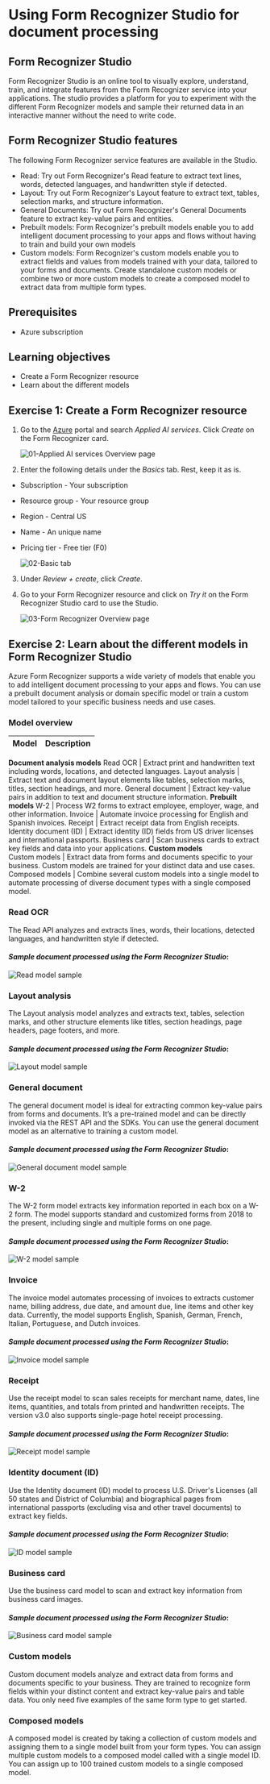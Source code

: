 # Using Form Recognizer Studio for document processing

## Form Recognizer Studio

Form Recognizer Studio is an online tool to visually explore, understand, train, and integrate features from the Form Recognizer service into your applications. The studio provides a platform for you to experiment with the different Form Recognizer models and sample their returned data in an interactive manner without the need to write code.

## Form Recognizer Studio features

The following Form Recognizer service features are available in the Studio.

* Read: Try out Form Recognizer's Read feature to extract text lines, words, detected languages, and handwritten style if detected. 
* Layout: Try out Form Recognizer's Layout feature to extract text, tables, selection marks, and structure information.
* General Documents: Try out Form Recognizer's General Documents feature to extract key-value pairs and entities. 
* Prebuilt models: Form Recognizer's prebuilt models enable you to add intelligent document processing to your apps and flows without having to train and build your own models
* Custom models: Form Recognizer's custom models enable you to extract fields and values from models trained with your data, tailored to your forms and documents. Create standalone custom models or combine two or more custom models to create a composed model to extract data from multiple form types.

## Prerequisites

* Azure subscription

## Learning objectives

* Create a Form Recognizer resource
* Learn about the different models

## Exercise 1: Create a Form Recognizer resource

1.  Go to the [Azure](https://portal.azure.com) portal and search _Applied AI services_. Click _Create_ on the Form Recognizer card.

    ![01-Applied AI services Overview page](https://github.com/CSALabsAutomation/azure-ai-ml-document-processing-lab/blob/master/steps/01_using_form_recognizer_studio_for_document_processing/assets/01.png)

2. Enter the following details under the _Basics_ tab. Rest, keep it as is.
* Subscription - Your subscription
* Resource group - Your resource group
* Region - Central US 
* Name - An unique name
* Pricing tier - Free tier (F0)

    ![02-Basic tab](https://github.com/CSALabsAutomation/azure-ai-ml-document-processing-lab/blob/master/steps/01_using_form_recognizer_studio_for_document_processing/assets/02.png)

3. Under _Review + create_, click _Create_.

4. Go to your Form Recognizer resource and click on _Try it_ on the Form Recognizer Studio card to use the Studio.

    ![03-Form Recognizer Overview page](https://github.com/CSALabsAutomation/azure-ai-ml-document-processing-lab/blob/master/steps/01_using_form_recognizer_studio_for_document_processing/assets/03.png)

## Exercise 2: Learn about the different models in Form Recognizer Studio

Azure Form Recognizer supports a wide variety of models that enable you to add intelligent document processing to your apps and flows. You can use a prebuilt document analysis or domain specific model or train a custom model tailored to your specific business needs and use cases.

### Model overview

Model  | Description
------------- | -------------
__Document analysis models__
Read OCR  | Extract print and handwritten text including words, locations, and detected languages.
Layout analysis | Extract text and document layout elements like tables, selection marks, titles, section headings, and more.
General document | Extract key-value pairs in addition to text and document structure information.
__Prebuilt models__
W-2	| Process W2 forms to extract employee, employer, wage, and other information.
Invoice | Automate invoice processing for English and Spanish invoices.
Receipt	| Extract receipt data from English receipts.
Identity document (ID) | Extract identity (ID) fields from US driver licenses and international passports.
Business card | Scan business cards to extract key fields and data into your applications.
__Custom models__	
Custom models | Extract data from forms and documents specific to your business. Custom models are trained for your distinct data and use cases.
Composed models | Combine several custom models into a single model to automate processing of diverse document types with a single composed model.

### Read OCR

The Read API analyzes and extracts lines, words, their locations, detected languages, and handwritten style if detected.

#### _Sample document processed using the Form Recognizer Studio_:

   ![Read model sample](https://github.com/CSALabsAutomation/azure-ai-ml-document-processing-lab/blob/master/steps/01_using_form_recognizer_studio_for_document_processing/assets/01.1.png)

### Layout analysis

The Layout analysis model analyzes and extracts text, tables, selection marks, and other structure elements like titles, section headings, page headers, page footers, and more.
#### _Sample document processed using the Form Recognizer Studio_:

   ![Layout model sample](https://github.com/CSALabsAutomation/azure-ai-ml-document-processing-lab/blob/master/steps/01_using_form_recognizer_studio_for_document_processing/assets/01.2.png)

### General document

The general document model is ideal for extracting common key-value pairs from forms and documents. It’s a pre-trained model and can be directly invoked via the REST API and the SDKs. You can use the general document model as an alternative to training a custom model.

#### _Sample document processed using the Form Recognizer Studio_:

   ![General document model sample](https://github.com/CSALabsAutomation/azure-ai-ml-document-processing-lab/blob/master/steps/01_using_form_recognizer_studio_for_document_processing/assets/01.3.png)

### W-2

The W-2 form model extracts key information reported in each box on a W-2 form. The model supports standard and customized forms from 2018 to the present, including single and multiple forms on one page.

#### _Sample document processed using the Form Recognizer Studio_:

   ![W-2 model sample](https://github.com/CSALabsAutomation/azure-ai-ml-document-processing-lab/blob/master/steps/01_using_form_recognizer_studio_for_document_processing/assets/01.4.png)

### Invoice

The invoice model automates processing of invoices to extracts customer name, billing address, due date, and amount due, line items and other key data. Currently, the model supports English, Spanish, German, French, Italian, Portuguese, and Dutch invoices.

#### _Sample document processed using the Form Recognizer Studio_:

   ![Invoice model sample](https://github.com/CSALabsAutomation/azure-ai-ml-document-processing-lab/blob/master/steps/01_using_form_recognizer_studio_for_document_processing/assets/01.5.png)

### Receipt

Use the receipt model to scan sales receipts for merchant name, dates, line items, quantities, and totals from printed and handwritten receipts. The version v3.0 also supports single-page hotel receipt processing.

#### _Sample document processed using the Form Recognizer Studio_:

   ![Receipt model sample](https://github.com/CSALabsAutomation/azure-ai-ml-document-processing-lab/blob/master/steps/01_using_form_recognizer_studio_for_document_processing/assets/01.6.png)

### Identity document (ID)

Use the Identity document (ID) model to process U.S. Driver's Licenses (all 50 states and District of Columbia) and biographical pages from international passports (excluding visa and other travel documents) to extract key fields.

#### _Sample document processed using the Form Recognizer Studio_:

   ![ID model sample](https://github.com/CSALabsAutomation/azure-ai-ml-document-processing-lab/blob/master/steps/01_using_form_recognizer_studio_for_document_processing/assets/01.7.png)

### Business card

Use the business card model to scan and extract key information from business card images.

#### _Sample document processed using the Form Recognizer Studio_:

   ![Business card model sample](https://github.com/CSALabsAutomation/azure-ai-ml-document-processing-lab/blob/master/steps/01_using_form_recognizer_studio_for_document_processing/assets/01.8.png)

### Custom models

Custom document models analyze and extract data from forms and documents specific to your business. They are trained to recognize form fields within your distinct content and extract key-value pairs and table data. You only need five examples of the same form type to get started.

### Composed models

A composed model is created by taking a collection of custom models and assigning them to a single model built from your form types. You can assign multiple custom models to a composed model called with a single model ID. You can assign up to 100 trained custom models to a single composed model.
